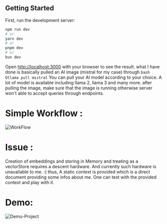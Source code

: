 ## Getting Started

First, run the development server:

```bash
npm run dev
# or
yarn dev
# or
pnpm dev
# or
bun dev
```

Open [http://localhost:3000](http://localhost:3000) with your browser to see the result.
what I have done is basically pulled an AI image (mistral for my case) through 
```bash Ollama pull mistral``` 
You can pull your AI model according to your choice. A lot of model is available including llama 2, llama 3 and many more.
after pulling the image, make sure that the image is running otherwise server won't able to accept queries through endpoints.

# Simple Workflow :
![WorkFlow](https://github.com/NiladriChatterje/conversational-online-docs/assets/107443816/7f50dbfa-88a6-4a90-82d4-aa9a058d9d94)

# Issue :
Creation of embeddings and storing in Memory and treating as a vectorStore requires a descent hardware. And currently such hardware
is unavailable to me. :)
thus, A static context is provided which is a direct document providing some infos about me. One can test with the provided context
and play with it.

# Demo:
![Demo-Project](https://github.com/NiladriChatterje/conversational-online-docs/assets/107443816/512f78ef-2501-4067-8fb0-ded70a337367)
